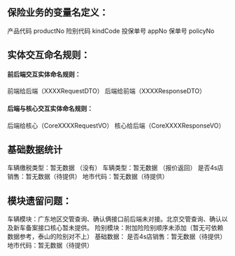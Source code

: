 ## 保险业务的变量名定义：
产品代码 productNo
险别代码 kindCode
投保单号 appNo
保单号  policyNo


## 实体交互命名规则：

#### 前后端交互实体命名规则：
前端给后端（XXXXRequestDTO）
后端给前端（XXXXResponseDTO）

#### 后端与核心交互实体命名规则：
后端给核心（CoreXXXXRequestVO）
核心给后端（CoreXXXXResponseVO）


## 基础数据统计
车辆缴税类型：暂无数据 （没有）
车辆类型：暂无数据 （报价返回）
是否4s店销售：暂无数据（待提供）
地市代码：暂无数据（待提供）

## 模块遗留问题：
车辆模块：广东地区交管查询、确认俩接口前后端未对接。北京交管查询、确认以及新车备案接口核心暂未提供。
险别模块：附加险险别顺序未添加（暂无可依赖数据参考，泰山的险别对不上）
基础数据：  是否4s店销售：暂无数据（待提供）
					地市代码：暂无数据（待提供）

